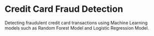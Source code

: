 # Credit Card Fraud Detection
Detecting fraudulent credit card transactions using Machine Learning models such as Random Forest Model and Logistic Regression Model.
